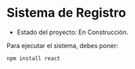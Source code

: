 <h1> Sistema de Registro</h1>

- Estado del proyecto: En  Construcción.

Para ejecutar el sistema, debes poner:

```npm install react```
